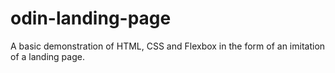 # odin-landing-page

A basic demonstration of HTML, CSS and Flexbox in the form of an imitation of a landing page.
